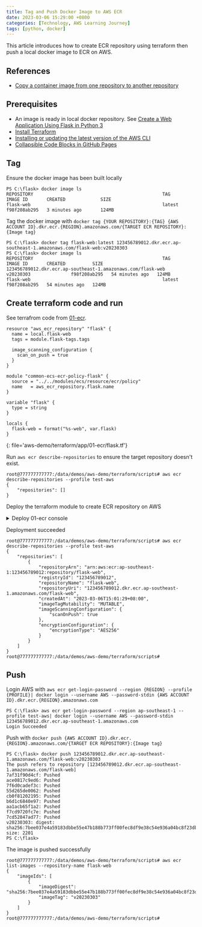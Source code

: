 ```yaml
---
title: Tag and Push Docker Image to AWS ECR 
date: 2023-03-06 15:29:00 +0800  
categories: [Technology, AWS Learning Journey]  
tags: [python, docker]  
---
```

This article introduces how to create ECR repository using terraform then push a local docker image to ECR on AWS.

## References
+ [Copy a container image from one repository to another repository](https://docs.aws.amazon.com/eks/latest/userguide/copy-image-to-repository.html)

## Prerequisites
+ An image is ready in local docker repository. See [Create a Web Application Using Flask in Python 3](/posts/Create-a-Web-Application-Using-Flask-in-Python-3/)
+ [Install Terraform](https://developer.hashicorp.com/terraform/tutorials/aws-get-started/install-cli)
+ [Installing or updating the latest version of the AWS CLI](https://docs.aws.amazon.com/cli/latest/userguide/getting-started-install.html)
+ [Collapsible Code Blocks in GitHub Pages](https://www.endtoend.ai/tutorial/collapsible-code-blocks/)

## Tag
Ensure the docker image has been built locally
```
PS C:\flask> docker image ls
REPOSITORY                                                TAG                     IMAGE ID       CREATED             SIZE
flask-web                                                 latest                  f98f208ab295   3 minutes ago       124MB
```
Tag the docker image with `docker tag {YOUR REPOSITORY}:{TAG} {AWS ACCOUNT ID}.dkr.ecr.{REGION}.amazonaws.com/{TARGET ECR REPOSITORY}:{Image tag}`
```
PS C:\flask> docker tag flask-web:latest 123456789012.dkr.ecr.ap-southeast-1.amazonaws.com/flask-web:v20230303
PS C:\flask> docker image ls
REPOSITORY                                                TAG                     IMAGE ID       CREATED          SIZE
123456789012.dkr.ecr.ap-southeast-1.amazonaws.com/flask-web    v20230303               f98f208ab295   54 minutes ago   124MB
flask-web                                                 latest                  f98f208ab295   54 minutes ago   124MB
```

## Create terraform code and run
See terrafrom code from [01-ecr](https://github.com/hivsuper/learning-journey/tree/master/demos/aws-demo/terraform/app/01-ecr). 

```
resource "aws_ecr_repository" "flask" {
  name = local.flask-web
  tags = module.flask-tags.tags

  image_scanning_configuration {
    scan_on_push = true
  }
}

module "common-ecs-ecr-policy-flask" {
  source = "../../modules/ecs/resource/ecr/policy"
  name   = aws_ecr_repository.flask.name
}

variable "flask" {
  type = string
}

locals {
  flask-web = format("%s-web", var.flask)
}
```
{: file='aws-demo/terraform/app/01-ecr/flask.tf'}

Run `aws ecr describe-repositories` to ensure the target repository doesn't exist.
```
root@777777777777:/data/demos/aws-demo/terraform/scripts# aws ecr describe-repositories --profile test-aws
{
    "repositories": []
}
```
Deploy the terraform module to create ECR repository on AWS
<details><summary markdown="span">Deploy 01-ecr console</summary>

```
root@777777777777:/data/demos/aws-demo/terraform/scripts# ./terraform.sh deploy app 01-ecr
---------- start to deploy 01-ecr ----------
Initializing modules...

Initializing the backend...

Initializing provider plugins...
- Reusing previous version of hashicorp/aws from the dependency lock file
- Using previously-installed hashicorp/aws v4.57.0

Terraform has been successfully initialized!

You may now begin working with Terraform. Try running "terraform plan" to see
any changes that are required for your infrastructure. All Terraform commands
should now work.

If you ever set or change modules or backend configuration for Terraform,
rerun this command to reinitialize your working directory. If you forget, other
commands will detect it and remind you to do so if necessary.

Terraform used the selected providers to generate the following execution plan. Resource actions are indicated with the following symbols:
  + create

Terraform will perform the following actions:

  # aws_ecr_repository.flask will be created
  + resource "aws_ecr_repository" "flask" {
      + arn                  = (known after apply)
      + id                   = (known after apply)
      + image_tag_mutability = "MUTABLE"
      + name                 = "flask-web"
      + registry_id          = (known after apply)
      + repository_url       = (known after apply)
      + tags                 = {
          + "SERVICE_ID" = "flask"
        }
      + tags_all             = {
          + "SERVICE_ID" = "flask"
        }

      + image_scanning_configuration {
          + scan_on_push = true
        }
    }

  # module.common-ecs-ecr-policy-flask.aws_ecr_lifecycle_policy.policy will be created
  + resource "aws_ecr_lifecycle_policy" "policy" {
      + id          = (known after apply)
      + policy      = jsonencode(
            {
              + rules = [
                  + {
                      + action       = {
                          + type = "expire"
                        }
                      + description  = "Keep last 10 images"
                      + rulePriority = 1
                      + selection    = {
                          + countNumber   = 10
                          + countType     = "imageCountMoreThan"
                          + tagPrefixList = [
                              + "v",
                            ]
                          + tagStatus     = "tagged"
                        }
                    },
                  + {
                      + action       = {
                          + type = "expire"
                        }
                      + description  = "Only keep one untagged image"
                      + rulePriority = 2
                      + selection    = {
                          + countNumber = 1
                          + countType   = "imageCountMoreThan"
                          + tagStatus   = "untagged"
                        }
                    },
                  + {
                      + action       = {
                          + type = "expire"
                        }
                      + description  = "Keep at most 10 tagged images"
                      + rulePriority = 3
                      + selection    = {
                          + countNumber = 11
                          + countType   = "imageCountMoreThan"
                          + tagStatus   = "any"
                        }
                    },
                ]
            }
        )
      + registry_id = (known after apply)
      + repository  = "flask-web"
    }

Plan: 2 to add, 0 to change, 0 to destroy.
╷
│ Warning: Value for undeclared variable
│
│ The root module does not declare a variable named "vpc_id" but a value was found in file "../../scripts/terraform.app.tfvars". If you meant to use this value, add a "variable" block to the configuration.
│
│ To silence these warnings, use TF_VAR_... environment variables to provide certain "global" settings to all configurations in your organization. To reduce the verbosity of these warnings, use the -compact-warnings option.
╵
╷
│ Warning: Value for undeclared variable
│
│ The root module does not declare a variable named "aws_availability_zones" but a value was found in file "../../scripts/terraform.app.tfvars". If you meant to use this value, add a "variable" block to the configuration.
│
│ To silence these warnings, use TF_VAR_... environment variables to provide certain "global" settings to all configurations in your organization. To reduce the verbosity of these warnings, use the -compact-warnings option.
╵

Do you want to perform these actions?
  Terraform will perform the actions described above.
  Only 'yes' will be accepted to approve.

  Enter a value: yes

aws_ecr_repository.flask: Creating...
aws_ecr_repository.flask: Creation complete after 1s [id=flask-web]
module.common-ecs-ecr-policy-flask.aws_ecr_lifecycle_policy.policy: Creating...
module.common-ecs-ecr-policy-flask.aws_ecr_lifecycle_policy.policy: Creation complete after 1s [id=flask-web]

Apply complete! Resources: 2 added, 0 changed, 0 destroyed.
---------- end to deploy 01-ecr ----------
root@777777777777:/data/demos/aws-demo/terraform/scripts#
```
</details>

Deployment succeeded
```
root@777777777777:/data/demos/aws-demo/terraform/scripts# aws ecr describe-repositories --profile test-aws
{
    "repositories": [
        {
            "repositoryArn": "arn:aws:ecr:ap-southeast-1:123456789012:repository/flask-web",
            "registryId": "123456789012",
            "repositoryName": "flask-web",
            "repositoryUri": "123456789012.dkr.ecr.ap-southeast-1.amazonaws.com/flask-web",
            "createdAt": "2023-03-06T15:01:29+08:00",
            "imageTagMutability": "MUTABLE",
            "imageScanningConfiguration": {
                "scanOnPush": true
            },
            "encryptionConfiguration": {
                "encryptionType": "AES256"
            }
        }
    ]
}
root@777777777777:/data/demos/aws-demo/terraform/scripts#
```

## Push
Login AWS with `aws ecr get-login-password --region {REGION} --profile {PROFILE}| docker login --username AWS --password-stdin {AWS ACCOUNT ID}.dkr.ecr.{REGION}.amazonaws.com`
```
PS C:\flask> aws ecr get-login-password --region ap-southeast-1 --profile test-aws| docker login --username AWS --password-stdin 123456789012.dkr.ecr.ap-southeast-1.amazonaws.com
Login Succeeded
```
Push with `docker push {AWS ACCOUNT ID}.dkr.ecr.{REGION}.amazonaws.com/{TARGET ECR REPOSITORY}:{Image tag}`
```
PS C:\flask> docker push 123456789012.dkr.ecr.ap-southeast-1.amazonaws.com/flask-web:v20230303
The push refers to repository [123456789012.dkr.ecr.ap-southeast-1.amazonaws.com/flask-web]
7af31f90d4cf: Pushed
ace0817c9ed6: Pushed
7f6d0cadef3c: Pushed
55d265de0062: Pushed
cb0f81202195: Pushed
b6d1c6840e97: Pushed
aa1acb65f1a2: Pushed
f7cd9720fc7e: Pushed
7cd52847ad77: Pushed
v20230303: digest: sha256:7bee037e4a59183dbbe55e47b188b773ff00fec8df9e38c54e936a04bc8f23db size: 2201
PS C:\flask>
```
The image is pushed successfully
```
root@777777777777:/data/demos/aws-demo/terraform/scripts# aws ecr list-images --repository-name flask-web
{
    "imageIds": [
        {
            "imageDigest": "sha256:7bee037e4a59183dbbe55e47b188b773ff00fec8df9e38c54e936a04bc8f23db",
            "imageTag": "v20230303"
        }
    ]
}
root@777777777777:/data/demos/aws-demo/terraform/scripts#
```
